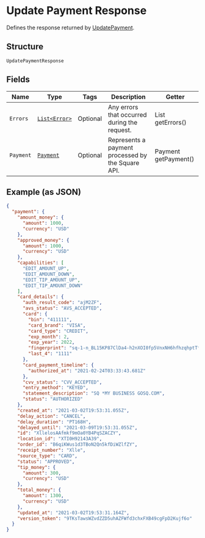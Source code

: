 
# Update Payment Response

Defines the response returned by
[UpdatePayment](#endpoint-payments-update).

## Structure

`UpdatePaymentResponse`

## Fields

| Name | Type | Tags | Description | Getter |
|  --- | --- | --- | --- | --- |
| `Errors` | [`List<Error>`](/doc/models/error.md) | Optional | Any errors that occurred during the request. | List<Error> getErrors() |
| `Payment` | [`Payment`](/doc/models/payment.md) | Optional | Represents a payment processed by the Square API. | Payment getPayment() |

## Example (as JSON)

```json
{
  "payment": {
    "amount_money": {
      "amount": 1000,
      "currency": "USD"
    },
    "approved_money": {
      "amount": 1000,
      "currency": "USD"
    },
    "capabilities": [
      "EDIT_AMOUNT_UP",
      "EDIT_AMOUNT_DOWN",
      "EDIT_TIP_AMOUNT_UP",
      "EDIT_TIP_AMOUNT_DOWN"
    ],
    "card_details": {
      "auth_result_code": "ajM2ZF",
      "avs_status": "AVS_ACCEPTED",
      "card": {
        "bin": "411111",
        "card_brand": "VISA",
        "card_type": "CREDIT",
        "exp_month": 2,
        "exp_year": 2022,
        "fingerprint": "sq-1-n_BL15KP87ClDa4-h2nXOI0fp5VnxNH6hfhzqhptTfAgxgLuGFcg6jIPngDz4IkkTQ",
        "last_4": "1111"
      },
      "card_payment_timeline": {
        "authorized_at": "2021-02-24T03:33:43.681Z"
      },
      "cvv_status": "CVV_ACCEPTED",
      "entry_method": "KEYED",
      "statement_description": "SQ *MY BUSINESS GOSQ.COM",
      "status": "AUTHORIZED"
    },
    "created_at": "2021-03-02T19:53:31.055Z",
    "delay_action": "CANCEL",
    "delay_duration": "PT168H",
    "delayed_until": "2021-03-09T19:53:31.055Z",
    "id": "XllelosAAfmkf9mOa0YB4PqSZACZY",
    "location_id": "XTI0H92143A39",
    "order_id": "B6qiKWus1d3TBoN2Qn5kfDiWZlfZY",
    "receipt_number": "Xlle",
    "source_type": "CARD",
    "status": "APPROVED",
    "tip_money": {
      "amount": 300,
      "currency": "USD"
    },
    "total_money": {
      "amount": 1300,
      "currency": "USD"
    },
    "updated_at": "2021-03-02T19:53:31.164Z",
    "version_token": "9TKsTawsWZvdZZD5uhAZFWfd3chxFXB49cgFpD2Kujf6o"
  }
}
```

